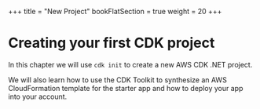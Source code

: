 +++
title = "New Project"
bookFlatSection = true
weight = 20
+++

# Creating your first CDK project

In this chapter we will use `cdk init` to create a new AWS CDK .NET project.

We will also learn how to use the CDK Toolkit to synthesize an AWS
CloudFormation template for the starter app and how to deploy your app into your
account.

